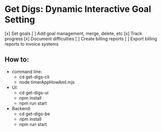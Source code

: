 # Get Digs: Dynamic Interactive Goal Setting

[x] Set goals
[ ] Add goal management, merge, delete, etc
[x] Track progress
[x] Document difficulties
[ ] Create billing reports
[ ] Export billing reports to invoice systems

## How to:

* command line: 
  * cd get-digs-cli
  * node timerAppHowAmI.mjs
* UI:
  * cd get-digs-ui
  * npm install
  * npm run start
* Backend:
  * cd get-digs-be
  * npm install
  * npm run start
